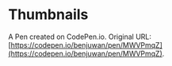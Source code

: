 # Thumbnails

A Pen created on CodePen.io. Original URL: [https://codepen.io/benjuwan/pen/MWVPmqZ](https://codepen.io/benjuwan/pen/MWVPmqZ).

